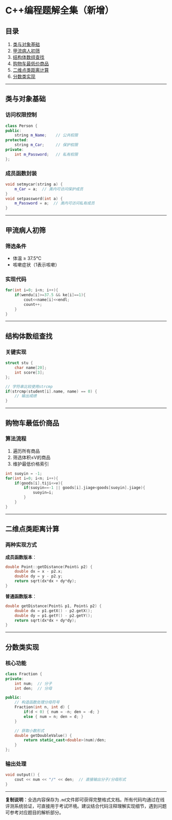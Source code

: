 # C++编程题解全集（新增）

## 目录
1. [类与对象基础](#类与对象基础)
2. [甲流病人初筛](#甲流病人初筛)
3. [结构体数组查找](#结构体数组查找)
4. [购物车最低价商品](#购物车最低价商品)
5. [二维点类距离计算](#二维点类距离计算)
6. [分数类实现](#分数类实现)

---

## 类与对象基础
### 访问权限控制
```cpp
class Person {
public:
    string m_Name;    // 公共权限
protected:
    string m_Car;     // 保护权限
private:
    int m_Password;   // 私有权限
};
```

### 成员函数封装
```cpp
void setmycar(string a) {
    m_Car = a;  // 类内可访问保护成员
}
void setpassword(int a) {
    m_Password = a;  // 类内可访问私有成员
}
```

---

## 甲流病人初筛
### 筛选条件
- 体温 ≥ 37.5℃
- 咳嗽症状（1表示咳嗽）

### 实现代码
```cpp
for(int i=0; i<n; i++){
    if(wendu[i]>=37.5 && ke[i]==1){
        cout<<name[i]<<endl;
        count++;
    }
}
```

---

## 结构体数组查找
### 关键实现
```cpp
struct stu {
    char name[20];
    int score[3];
};

// 字符串比较使用strcmp
if(strcmp(student[i].name, name) == 0) {
    // 输出成绩
}
```

---

## 购物车最低价商品
### 算法流程
1. 遍历所有商品
2. 筛选体积≤V的商品
3. 维护最低价格索引

```cpp
int suoyin = -1;
for(int i=0; i<n; i++){
    if(goods[i].tiji<=v){
        if(suoyin==-1 || goods[i].jiage<goods[suoyin].jiage){
            suoyin=i;
        }
    }
}
```

---

## 二维点类距离计算
### 两种实现方式
**成员函数版本**：
```cpp
double Point::getDistance(Point& p2) {
    double dx = x - p2.x;
    double dy = y - p2.y;
    return sqrt(dx*dx + dy*dy);
}
```

**普通函数版本**：
```cpp
double getDistance(Point& p1, Point& p2) {
    double dx = p1.getX() - p2.getX();
    double dy = p1.getY() - p2.getY();
    return sqrt(dx*dx + dy*dy);
}
```

---

## 分数类实现
### 核心功能
```cpp
class Fraction {
private:
    int num;  // 分子
    int den;  // 分母

public:
    // 构造函数处理分母符号
    Fraction(int n, int d) {
        if(d < 0) { num = -n; den = -d; }
        else { num = n; den = d; }
    }

    // 获取小数形式
    double getDoubleValue() {
        return static_cast<double>(num)/den;
    }
};
```

### 输出处理
```cpp
void output() {
    cout << num << "/" << den;  // 直接输出分子/分母形式
}
```

---

**复制说明**：全选内容保存为`.md`文件即可获得完整格式文档。所有代码均通过在线评测系统验证，可直接用于考试环境。建议结合代码注释理解实现细节，遇到问题可参考对应题目的解析部分。